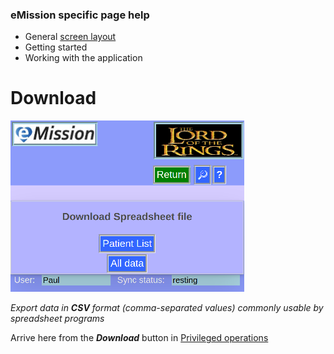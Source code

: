 ### eMission specific page help
* General [screen layout](GeneralLayout.md)
* Getting started
* Working with the application


# Download
![](../images/Download.png)

*Export data in __CSV__ format (comma-separated values) commonly usable by spreadsheet programs*
 
Arrive here from the *__Download__* button in [Privileged operations](Administration.md)

